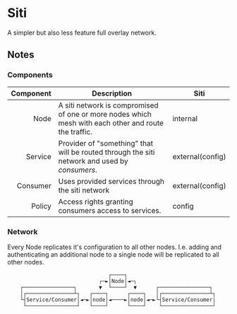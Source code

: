 # Siti

A simpler but also less feature full overlay network.

## Notes

### Components

| Component | Description                                                                                          | Siti             |
| ---:      | ---                                                                                                  | ---              |
| Node      | A siti network is compromised of one or more nodes which mesh with each other and route the traffic. | internal         |
| Service   | Provider of "something" that will be routed through the siti network and used by *consumers*.        | external(config) |
| Consumer  | Uses provided services through the siti network                                                      | external(config) |
| Policy    | Access rights granting consumers access to services.                                                 | config           |

### Network

Every Node replicates it's configuration to all other nodes. I.e. adding and
authenticating an additional node to a single node will be replicated to all
other nodes.

                                    ┌────┐
                                 ┌─►│Node│◄─┐
        ┌────────────────┐       ▼  └────┘  ▼      ┌────────────────┐
        │┌───────────────┴┐   ┌────┐      ┌────┐   │┌───────────────┴┐
        └┤Service/Consumer│◄─►│node│◄────►│node│◄─►└┤Service/Consumer│
         └────────────────┘   └────┘      └────┘    └────────────────┘

